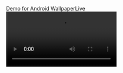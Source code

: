 Demo for Android WallpaperLive
<video controls>
  <source src="https://raw.githubusercontent.com/DTcode22/WPmod02/master/video.mp4" type="video/mp4">
</video>
